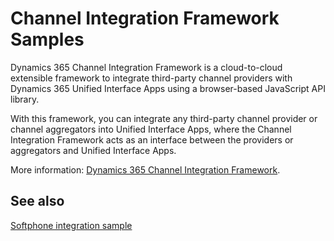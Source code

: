 # Channel Integration Framework Samples

Dynamics 365 Channel Integration Framework is a cloud-to-cloud extensible framework to integrate third-party channel providers with Dynamics 365 Unified Interface Apps using a browser-based JavaScript API library.

With this framework, you can integrate any third-party channel provider or channel aggregators into Unified Interface Apps, where the Channel Integration Framework acts as an interface between the providers or aggregators and Unified Interface Apps.

More information: [Dynamics 365 Channel Integration Framework](https://docs.microsoft.com/en-us/dynamics365/customer-engagement/developer/channel-integration-framework/channel-integration-framework).

## See also

[Softphone integration sample](/Softphone-integration)